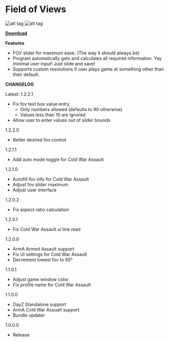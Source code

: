 # Field of Views

![alt tag](http://i.imgur.com/TiOgsy3.png)  ![alt tag](http://i.imgur.com/NyLum8C.png)


[**Download**](https://github.com/rex706/ArmA-FOV-Changer/releases/download/v1.2.2.1/Field.of.Views.v1.2.2.1.zip)

**Features**

* FOV slider for maximum ease. (The way it should always be)
* Program automatically gets and calculates all required information. Yay minimal user input! Just slide and save!
* Supports custom resolutions if user plays game at something other than their default.


**CHANGELOG**

Latest: 1.2.2.1

* Fix fov text box value entry
	* Only numbers allowed (defaults to 90 otherwise)
	* Values less than 10 are ignored
* Allow user to enter values out of slider bounds

1.2.2.0

* Better desired fov control

1.2.1.1

* Add auto mode toggle for Cold War Assault

1.2.1.0

* Autofill fov info for Cold War Assault
* Adjust fov slider maximum
* Adjust user interface

1.2.0.2

* Fix aspect ratio calculation

1.2.0.1

* Fix Cold War Assault ui line read

1.2.0.0

* ArmA Armed Assault support
* Fix UI settings for Cold War Assault
* Decrement lowest fov to 65°

1.1.0.1

* Adjust game window color
* Fix profile name for Cold War Assault

1.1.0.0

* DayZ Standalone support
* ArmA Cold War Assualt support
* Bundle updater

1.0.0.0

* Release
